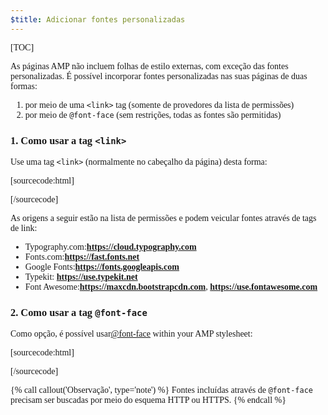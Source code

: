```yaml
---
$title: Adicionar fontes personalizadas
---
```

[TOC]

As páginas AMP não incluem folhas de estilo externas, com exceção das fontes personalizadas. É possível incorporar fontes personalizadas nas suas páginas de duas formas:

1.  por meio de uma `<link>` tag (somente de provedores da lista de permissões)
2.  por meio de `@font-face` (sem restrições, todas as fontes são permitidas)

###  1. Como usar a tag `<link>`

 Use uma tag `<link>` (normalmente no cabeçalho da página) desta forma:

[sourcecode:html]
<link rel="stylesheet" href="https://fonts.googleapis.com/css?family=Tangerine">
[/sourcecode]

As origens a seguir estão na lista de permissões e podem veicular fontes através de tags de link:

*  Typography.com:**https://cloud.typography.com**
*  Fonts.com:**https://fast.fonts.net**
*  Google Fonts:**https://fonts.googleapis.com**
*  Typekit: **https://use.typekit.net**
*  Font Awesome:**https://maxcdn.bootstrapcdn.com**, **https://use.fontawesome.com**

###  2. Como usar a tag `@font-face`

 Como opção, é possível usar[@font-face](https://developer.mozilla.org/en-US/docs/Web/CSS/@font-face)
within your AMP stylesheet:

[sourcecode:html]

<style amp-custom>
  @font-face {
    font-family: "Bitstream Vera Serif Bold";
    src: url("https://somedomain.org/VeraSeBd.ttf");
  }

  body {
    font-family: "Bitstream Vera Serif Bold", serif;
  }
</style>

[/sourcecode]

{% call callout('Observação', type='note') %}
 Fontes incluídas através de `@font-face` 
precisam ser buscadas por meio do esquema HTTP ou HTTPS.
{% endcall %}


